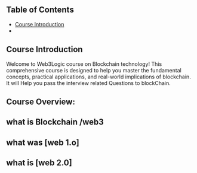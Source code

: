 ## Table of Contents

- [Course Introduction](#introduction)
- 


## Course Introduction
Welcome to Web3Logic course  on Blockchain technology! This comprehensive course is designed to help you master the fundamental concepts, practical applications, and real-world implications of blockchain. It will Help you pass the interview related Questions to blockChain. 

## Course Overview:
## what is Blockchain /web3
## what was [web 1.o] 
## what is [web 2.0]



                                               
                  

